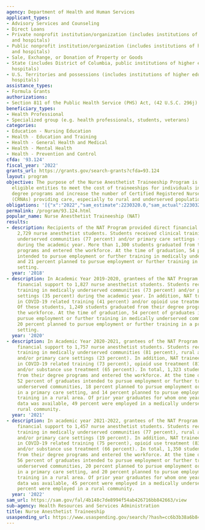 ```yaml
---
agency: Department of Health and Human Services
applicant_types:
- Advisory Services and Counseling
- Direct Loans
- Private nonprofit institution/organization (includes institutions of higher education
  and hospitals)
- Public nonprofit institution/organization (includes institutions of higher education
  and hospitals)
- Sale, Exchange, or Donation of Property or Goods
- State (includes District of Columbia, public institutions of higher education and
  hospitals)
- U.S. Territories and possessions (includes institutions of higher education and
  hospitals)
assistance_types:
- Formula Grants
authorizations:
- Section 811 of the Public Health Service (PHS) Act, (42 U.S.C. 296j).
beneficiary_types:
- Health Professional
- Specialized group (e.g. health professionals, students, veterans)
categories:
- Education - Nursing Education
- Health - Education and Training
- Health - General Health and Medical
- Health - Mental Health
- Health - Prevention and Control
cfda: '93.124'
fiscal_year: '2022'
grants_url: https://grants.gov/search-grants?cfda=93.124
layout: program
objective: The purpose of the Nurse Anesthetist Traineeship Program is to support
  eligible entities to meet the cost of traineeships for individuals in Nurse Anesthesia
  degree programs and increase the number of Certified Registered Nurse Anesthetists
  (CRNAs) providing care, especially to rural and underserved populations.
obligations: '[{"x":"2022","sam_estimate":2230320.0,"sam_actual":2230320.0,"usa_spending_actual":1160386.0},{"x":"2023","sam_estimate":2458653.0,"sam_actual":0.0,"usa_spending_actual":1482025.45},{"x":"2024","sam_estimate":2250000.0,"sam_actual":0.0,"usa_spending_actual":1331594.98}]'
permalink: /program/93.124.html
popular_name: Nurse Anesthetist Traineeship (NAT)
results:
- description: Recipients of the NAT Program provided direct financial support to
    2,729 nurse anesthetist students. Students received clinical training in medically
    underserved communities (77 percent) and/or primary care settings (45 percent)
    during the academic year. More than 1,300 students graduated from their degree
    programs and entered the workforce. At the time of graduation, 54 percent of graduates
    intended to pursue employment or further training in medically underserved communities,
    and 21 percent planned to pursue employment or further training in a primary care
    setting.
  year: '2018'
- description: In Academic Year 2019-2020, grantees of the NAT Program provided direct
    financial support to 1,827 nurse anesthetist students. Students received clinical
    training in medically underserved communities (73 percent) and/or primary care
    settings (35 percent) during the academic year. In addition, NAT trainees participated
    in COVID-19 related training (41 percent) and/or opioid use treatment (82 percent).
    Of these students, 1,249 students graduated from their degree programs and entered
    the workforce. At the time of graduation, 54 percent of graduates intended to
    pursue employment or further training in medically underserved communities, and
    20 percent planned to pursue employment or further training in a primary care
    setting.
  year: '2020'
- description: In Academic Year 2020-2021, grantees of the NAT Program provided direct
    financial support to 1,757 nurse anesthetist students. Students received clinical
    training in medically underserved communities (81 percent), rural areas (33 percent),
    and/or primary care settings (23 percent). In addition, NAT trainees participated
    in COVID-19 related training (73 percent), opioid use treatment (81 percent),
    and/or substance use treatment (65 percent). In total, 1,323 students graduated
    from their degree programs and entered the workforce. At the time of graduation,
    52 percent of graduates intended to pursue employment or further training in medically
    underserved communities, 18 percent planned to pursue employment or further training
    in a primary care setting, and 14 percent planned to pursue employment or further
    training in a rural area. Of prior year graduates for whom one year follow-up
    data was available, 49 percent were employed in a medically underserved and/or
    rural community.
  year: '2021'
- description: In academic year 2021-2022, grantees of the NAT Program provided direct
    financial support to 1,457 nurse anesthetist students. Students received clinical
    training in medically underserved communities (77 percent), rural areas (35 percent),
    and/or primary care settings (19 percent). In addition, NAT trainees participated
    in COVID-19 related training (75 percent), opioid use treatment (83 percent),
    and/or substance use treatment (66 percent). In total, 1,350 students graduated
    from their degree programs and entered the workforce. At the time of graduation,
    56 percent of graduates intended to pursue employment or further training in medically
    underserved communities, 20 percent planned to pursue employment or further training
    in a primary care setting, and 20 percent planned to pursue employment or further
    training in a rural area. Of prior year graduates for whom one year follow-up
    data was available, 45 percent were employed in a medically underserved and 10
    percent were employed in a rural community.
  year: '2022'
sam_url: https://sam.gov/fal/4b148c7de8994f54ab426716bb842663/view
sub-agency: Health Resources and Services Administration
title: Nurse Anesthetist Traineeship
usaspending_url: https://www.usaspending.gov/search/?hash=cc6b3b38a6b840b0f649542a606ee849
---
```

